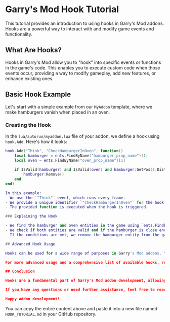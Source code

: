 
# Garry's Mod Hook Tutorial

This tutorial provides an introduction to using hooks in Garry's Mod addons. Hooks are a powerful way to interact with and modify game events and functionality.

## What Are Hooks?

Hooks in Garry's Mod allow you to "hook" into specific events or functions in the game's code. This enables you to execute custom code when those events occur, providing a way to modify gameplay, add new features, or enhance existing ones.

## Basic Hook Example

Let's start with a simple example from our `MyAddon` template, where we make hamburgers vanish when placed in an oven.

### Creating the Hook

In the `lua/autorun/myaddon.lua` file of your addon, we define a hook using `hook.Add`. Here's how it looks:

```lua
hook.Add("Think", "CheckHamburgerInOven", function()
    local hamburger = ents.FindByName("hamburger_prop_name")[1]
    local oven = ents.FindByName("oven_prop_name")[1]
    
    if IsValid(hamburger) and IsValid(oven) and hamburger:GetPos():Distance(oven:GetPos()) < 10 then
        hamburger:Remove()
    end
end)

In this example:
- We use the `"Think"` event, which runs every frame.
- We provide a unique identifier `"CheckHamburgerInOven"` for the hook.
- The provided function is executed when the hook is triggered.

### Explaining the Hook

- We find the hamburger and oven entities in the game using `ents.FindByName`.
- We check if both entities are valid and if the hamburger is close enough to the oven (within 10 units).
- If the conditions are met, we remove the hamburger entity from the game using `hamburger:Remove()`.

## Advanced Hook Usage

Hooks can be used for a wide range of purposes in Garry's Mod addons. You can hook into various game events, such as player actions, entity creation, damage events, and more. By doing so, you can create complex and interactive addons.

For more advanced usage and a comprehensive list of available hooks, refer to the [Garry's Mod Wiki - Hooks](https://wiki.facepunch.com/gmod/Hooks).

## Conclusion

Hooks are a fundamental part of Garry's Mod addon development, allowing you to customize and extend the game's functionality. With this basic understanding, you can begin exploring and experimenting with hooks to create your own unique addons.

If you have any questions or need further assistance, feel free to reach out on our [GitHub repository](https://github.com/yourusername/your-repo).

Happy addon development!
```

You can copy the entire content above and paste it into a new file named `HOOK_TUTORIAL.md` in your GitHub repository.
